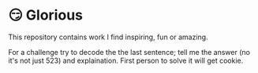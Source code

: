 # 😏 Glorious 
This repository contains work I find inspiring, fun or amazing. 

For a challenge try to decode the the last sentence;  tell me the answer (no it's not just 523) and explaination. First person to solve it will get cookie.

